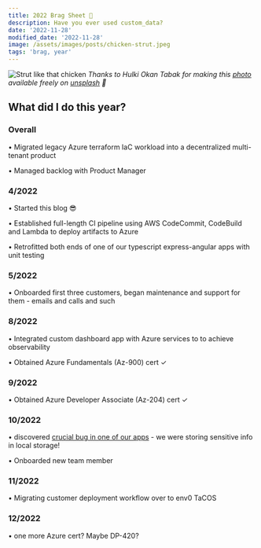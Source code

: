 ```yaml
---
title: 2022 Brag Sheet 🎉
description: Have you ever used custom_data?
date: '2022-11-28'
modified_date: '2022-11-28'
image: /assets/images/posts/chicken-strut.jpeg
tags: 'brag, year'
---
```


![Strut like that chicken](/assets/images/posts/chicken-strut.jpeg)
_Thanks to Hulki Okan Tabak for making this [photo](https://unsplash.com/photos/FoLNgd4v5mA) available freely on [unsplash](www.unsplash.com) 🎁_

## What did I do this year?

### Overall
• Migrated legacy Azure terraform IaC workload into a decentralized multi-tenant product

• Managed backlog with Product Manager

### 4/2022

• Started this blog 😎 

• Established full-length CI pipeline using AWS CodeCommit, CodeBuild and Lambda to deploy artifacts to Azure

• Retrofitted both ends of one of our typescript express-angular apps with unit testing

### 5/2022
• Onboarded first three customers, began maintenance and support for them - emails and calls and such

### 8/2022
• Integrated custom dashboard app with Azure services to to achieve observability

• Obtained Azure Fundamentals (Az-900) cert ✓

### 9/2022
• Obtained Azure Developer Associate (Az-204) cert ✓

### 10/2022
• discovered [crucial bug in one of our apps](/posts/running-list-of-bugs/) - we were storing sensitive info in local storage!

• Onboarded new team member

### 11/2022
• Migrating customer deployment workflow over to env0 TaCOS

### 12/2022
• one more Azure cert? Maybe DP-420?
